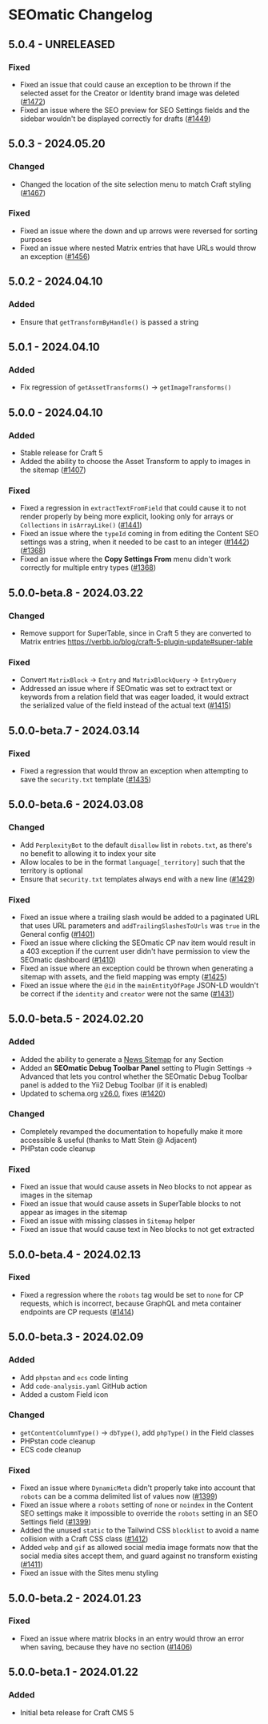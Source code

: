 # SEOmatic Changelog

## 5.0.4 - UNRELEASED
### Fixed
* Fixed an issue that could cause an exception to be thrown if the selected asset for the Creator or Identity brand image was deleted ([#1472](https://github.com/nystudio107/craft-seomatic/issues/1472))
* Fixed an issue where the SEO preview for SEO Settings fields and the sidebar wouldn't be displayed correctly for drafts ([#1449](https://github.com/nystudio107/craft-seomatic/issues/1449))

## 5.0.3 - 2024.05.20
### Changed
* Changed the location of the site selection menu to match Craft styling ([#1467](https://github.com/nystudio107/craft-seomatic/pull/1467))

### Fixed
* Fixed an issue where the down and up arrows were reversed for sorting purposes
* Fixed an issue where nested Matrix entries that have URLs would throw an exception ([#1456](https://github.com/nystudio107/craft-seomatic/issues/1456))

## 5.0.2 - 2024.04.10
### Added
* Ensure that `getTransformByHandle()` is passed a string

## 5.0.1 - 2024.04.10
### Added
* Fix regression of `getAssetTransforms()` -> `getImageTransforms()`

## 5.0.0 - 2024.04.10
### Added
* Stable release for Craft 5
* Added the ability to choose the Asset Transform to apply to images in the sitemap ([#1407](https://github.com/nystudio107/craft-seomatic/issues/1407))

### Fixed
* Fixed a regression in `extractTextFromField` that could cause it to not render properly by being more explicit, looking only for arrays or `Collections` in `isArrayLike()` ([#1441](https://github.com/nystudio107/craft-seomatic/issues/1441))
* Fixed an issue where the `typeId` coming in from editing the Content SEO settings was a string, when it needed to be cast to an integer ([#1442](https://github.com/nystudio107/craft-seomatic/issues/1442)) ([#1368](https://github.com/nystudio107/craft-seomatic/issues/1368))
* Fixed an issue where the **Copy Settings From** menu didn't work correctly for multiple entry types ([#1368](https://github.com/nystudio107/craft-seomatic/issues/1368))

## 5.0.0-beta.8 - 2024.03.22
### Changed
* Remove support for SuperTable, since in Craft 5 they are converted to Matrix entries https://verbb.io/blog/craft-5-plugin-update#super-table

### Fixed
* Convert `MatrixBlock` -> `Entry` and `MatrixBlockQuery` -> `EntryQuery`
* Addressed an issue where if SEOmatic was set to extract text or keywords from a relation field that was eager loaded, it would extract the serialized value of the field instead of the actual text ([#1415](https://github.com/nystudio107/craft-seomatic/issues/1415))

## 5.0.0-beta.7 - 2024.03.14
### Fixed
* Fixed a regression that would throw an exception when attempting to save the `security.txt` template ([#1435](https://github.com/nystudio107/craft-seomatic/issues/1435))

## 5.0.0-beta.6 - 2024.03.08
### Changed
* Add `PerplexityBot` to the default `disallow` list in `robots.txt`, as there's no benefit to allowing it to index your site
* Allow locales to be in the format `language[_territory]` such that the territory is optional
* Ensure that `security.txt` templates always end with a new line ([#1429](https://github.com/nystudio107/craft-seomatic/issues/1429))

### Fixed
* Fixed an issue where a trailing slash would be added to a paginated URL that uses URL parameters and `addTrailingSlashesToUrls` was `true` in the General config ([#1401](https://github.com/nystudio107/craft-seomatic/issues/1401))
* Fixed an issue where clicking the SEOmatic CP nav item would result in a 403 exception if the current user didn't have permission to view the SEOmatic dashboard ([#1410](https://github.com/nystudio107/craft-seomatic/issues/1410))
* Fixed an issue where an exception could be thrown when generating a sitemap with assets, and the field mapping was empty ([#1425](https://github.com/nystudio107/craft-seomatic/issues/1425))
* Fixed an issue where the `@id` in the `mainEntityOfPage` JSON-LD wouldn't be correct if the `identity` and `creator` were not the same ([#1431](https://github.com/nystudio107/craft-seomatic/pull/1431))

## 5.0.0-beta.5 - 2024.02.20
### Added
* Added the ability to generate a [News Sitemap](https://developers.google.com/search/docs/crawling-indexing/sitemaps/news-sitemap) for any Section
* Added an **SEOmatic Debug Toolbar Panel** setting to Plugin Settings → Advanced that lets you control whether the SEOmatic Debug Toolbar panel is added to the Yii2 Debug Toolbar (if it is enabled)
* Updated to schema.org [v26.0](https://schema.org/docs/releases.html), fixes ([#1420](https://github.com/nystudio107/craft-seomatic/issues/1420))

### Changed
* Completely revamped the documentation to hopefully make it more accessible & useful (thanks to Matt Stein @ Adjacent)
* PHPstan code cleanup

### Fixed
* Fixed an issue that would cause assets in Neo blocks to not appear as images in the sitemap
* Fixed an issue that would cause assets in SuperTable blocks to not appear as images in the sitemap
* Fixed an issue with missing classes in `Sitemap` helper
* Fixed an issue that would cause text in Neo blocks to not get extracted

## 5.0.0-beta.4 - 2024.02.13
### Fixed
* Fixed a regression where the `robots` tag would be set to `none` for CP requests, which is incorrect, because GraphQL and meta container endpoints are CP requests  ([#1414](https://github.com/nystudio107/craft-seomatic/issues/1414))

## 5.0.0-beta.3 - 2024.02.09
### Added
* Add `phpstan` and `ecs` code linting
* Add `code-analysis.yaml` GitHub action
* Added a custom Field icon

### Changed
* `getContentColumnType()` -> `dbType()`, add `phpType()` in the Field classes
* PHPstan code cleanup
* ECS code cleanup

### Fixed
* Fixed an issue where `DynamicMeta` didn't properly take into account that `robots` can be a comma delimited list of values now ([#1399](https://github.com/nystudio107/craft-seomatic/issues/1399))
* Fixed an issue where a `robots` setting of `none` or `noindex` in the Content SEO settings make it impossible to override the `robots` setting in an SEO Settings field ([#1399](https://github.com/nystudio107/craft-seomatic/issues/1399))
* Added  the unused `static` to the Tailwind CSS `blocklist` to avoid a name collision with a Craft CSS class ([#1412](https://github.com/nystudio107/craft-seomatic/issues/1412))
* Added `webp` and `gif` as allowed social media image formats now that the social media sites accept them, and guard against no transform existing ([#1411](https://github.com/nystudio107/craft-seomatic/issues/1411))
* Fixed an issue with the Sites menu styling

## 5.0.0-beta.2 - 2024.01.23
### Fixed
* Fixed an issue where matrix blocks in an entry would throw an error when saving, because they have no section ([#1406](https://github.com/nystudio107/craft-seomatic/issues/1406))

## 5.0.0-beta.1 - 2024.01.22
### Added
* Initial beta release for Craft CMS 5
